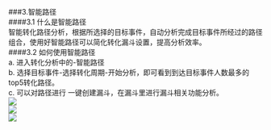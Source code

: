 ###3.智能路径  
####3.1 什么是智能路径  
智能转化路径分析，根据所选择的目标事件，自动分析完成目标事件所经过的路径组合，使用好智能路径可以简化转化漏斗设置，提高分析效率。  
####3.2 如何使用智能路径  
a.	进入转化分析中的-智能路径  
b.	选择目标事件-选择转化周期-开始分析，即可看到到达目标事件人数最多的top5转化路径。  
c.	可以对路径进行 一键创建漏斗，在漏斗里进行漏斗相关功能分析。  
![](http://www.shujike.com/docsimg/智能路径1.jpg)  
![](http://www.shujike.com/docsimg/智能路径2.jpg)  
![](http://www.shujike.com/docsimg/智能路径3.jpg)  
